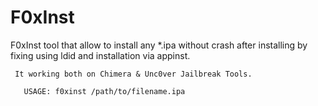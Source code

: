 # F0xInst

F0xInst tool that allow to install any *.ipa without crash after installing by fixing using ldid and installation via appinst.
	   
     It working both on Chimera & Unc0ver Jailbreak Tools.
	     
       USAGE: f0xinst /path/to/filename.ipa

